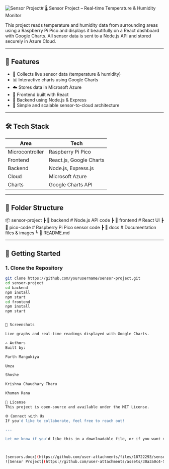 ![Sensor Project](https://github.com/user-attachments/assets/db2457da-cc3b-4820-add6-0e46244db04f)# 🌡️ Sensor Project – Real-time Temperature & Humidity Monitor

This project reads temperature and humidity data from surrounding areas using a Raspberry Pi Pico and displays it beautifully on a React dashboard with Google Charts. All sensor data is sent to a Node.js API and stored securely in Azure Cloud.

---

## 🧠 Features

- 📡 Collects live sensor data (temperature & humidity)
- 📊 Interactive charts using Google Charts
- ☁️ Stores data in Microsoft Azure
- 🧠 Frontend built with React
- 🚀 Backend using Node.js & Express
- 💾 Simple and scalable sensor-to-cloud architecture

---

## 🛠 Tech Stack

| Area       | Tech           |
|------------|----------------|
| Microcontroller | Raspberry Pi Pico |
| Frontend   | React.js, Google Charts |
| Backend    | Node.js, Express.js |
| Cloud      | Microsoft Azure |
| Charts     | Google Charts API |

---

## 📁 Folder Structure

📦 sensor-project ┣ 📂 backend # Node.js API code ┣ 📂 frontend # React UI ┣ 📂 pico-code # Raspberry Pi Pico sensor code ┣ 📂 docs # Documentation files & images ┗ 📜 README.md


---

## 🚀 Getting Started

### 1. Clone the Repository

```bash
git clone https://github.com/yourusername/sensor-project.git
cd sensor-project
cd backend
npm install
npm start
cd frontend
npm install
npm start


📸 Screenshots

Live graphs and real-time readings displayed with Google Charts.

✍️ Authors
Built by:

Parth Mangukiya

Umza

Shoshe

Krishna Chaudhary Tharu 

Khuman Rana

📄 License
This project is open-source and available under the MIT License.

🌐 Connect with Us
If you'd like to collaborate, feel free to reach out!

---

Let me know if you'd like this in a downloadable file, or if you want me to generate a banner image to go with it!



[sensors.docx](https://github.com/user-attachments/files/18722293/sensors.docx)
![Sensor Project](https://github.com/user-attachments/assets/30a3a0c4-5e1c-4f10-b9e7-f6905294c127)


